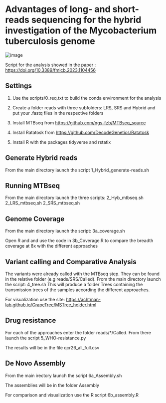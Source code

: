 # Advantages of long- and short-reads sequencing for the hybrid investigation of the Mycobacterium tuberculosis genome

![image](https://user-images.githubusercontent.com/72440375/186920399-67b26432-1154-41c9-8f1d-12c6b86ada78.png)

Script for the analysis showed in the paper : https://doi.org/10.3389/fmicb.2023.1104456

## Settings

1) Use the scripts/0_req.txt to build the conda environment for the analysis


2) Create a folder reads with three subfolders: LRS, SRS and Hybrid and put your .fastq files in the respective folders 
3) Install MTBseq from  https://github.com/ngs-fzb/MTBseq_source
4) Install Ratatosk from https://github.com/DecodeGenetics/Ratatosk
5) Install R with the packages tidyverse and rstatix



## Generate Hybrid reads

From the main directory launch the script 1_Hybrid_generate-reads.sh

## Running MTBseq

From the main directory launch the three scripts:
2_Hyb_mtbseq.sh
2_LRS_mtbseq.sh
2_SRS_mtbseq.sh

## Genome Coverage

From the main directory launch the script: 3a_coverage.sh

Open R and and use the code in 3b_Coverage.R to compare the breadth coverage at 8x with the different approaches

## Variant calling and Comparative Analysis

The variants were already called with the MTBseq step. They can be found in the relative folder (e.g reads/SRS/Called).
From the main directory launch the script: 4_tree.sh
This will produce a folder Trees containing the transmission trees of the samples according the different approaches.

For visualization use the site: https://achtman-lab.github.io/GrapeTree/MSTree_holder.html

## Drug resistance

For each of the approaches enter the folder reads/*/Called.
From there launch the script 5_WHO-resistance.py

The results will be in the file qcr26_all_full.csv

## De Novo Assembly

From the main irectory launch the script 6a_Assembly.sh

The assemblies will be in the folder Assembly

For comparison and visualization use the R script 6b_assembly.R
